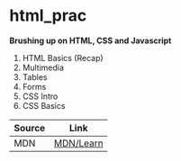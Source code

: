 # html_prac

**Brushing up on HTML, CSS and Javascript**

1. HTML Basics (Recap)
2. Multimedia
3. Tables
4. Forms
5. CSS Intro
6. CSS Basics


| Source        | Link          |
| ------------- |:-------------:|
| MDN           | [MDN/Learn](https://developer.mozilla.org/en-US/docs/Learn)|
